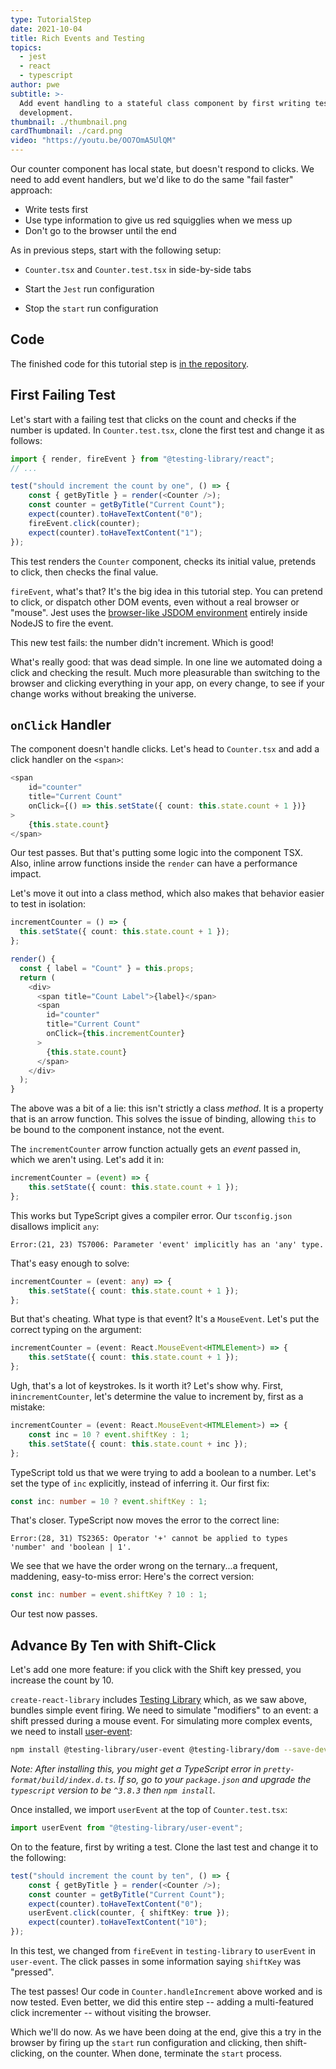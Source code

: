 ```yaml
---
type: TutorialStep
date: 2021-10-04
title: Rich Events and Testing
topics:
  - jest
  - react
  - typescript
author: pwe
subtitle: >-
  Add event handling to a stateful class component by first writing tests during
  development.
thumbnail: ./thumbnail.png
cardThumbnail: ./card.png
video: "https://youtu.be/OO7OmA5UlQM"
---
```


Our counter component has local state, but doesn't respond to clicks.
We need to add event handlers, but we'd like to do the same "fail faster" approach:

- Write tests first
- Use type information to give us red squigglies when we mess up
- Don't go to the browser until the end

As in previous steps, start with the following setup:

- `Counter.tsx` and `Counter.test.tsx` in side-by-side tabs

- Start the `Jest` run configuration

- Stop the `start` run configuration

## Code

The finished code for this tutorial step is
[in the repository](https://github.com/jetbrains/guide/tree/main/sites/webstorm-guide/demos/tutorials/react_typescript_tdd/rich_events_and_testing).

## First Failing Test

Let's start with a failing test that clicks on the count and checks if the number is updated.
In `Counter.test.tsx`, clone the first test and change it as follows:

```typescript
import { render, fireEvent } from "@testing-library/react";
// ...

test("should increment the count by one", () => {
	const { getByTitle } = render(<Counter />);
	const counter = getByTitle("Current Count");
	expect(counter).toHaveTextContent("0");
	fireEvent.click(counter);
	expect(counter).toHaveTextContent("1");
});
```

This test renders the `Counter` component, checks its initial value, pretends to click, then checks the final value.

`fireEvent`, what's that?
It's the big idea in this tutorial step.
You can pretend to click, or dispatch other DOM events, even without a real browser or "mouse".
Jest uses the [browser-like JSDOM environment](https://jestjs.io/docs/en/configuration#testenvironment-string) entirely inside NodeJS to fire the event.

This new test fails: the number didn't increment. Which is good!

What's really good: that was dead simple.
In one line we automated doing a click and checking the result.
Much more pleasurable than switching to the browser and clicking everything in your app, on every change, to see if your change works without breaking the universe.

## `onClick` Handler

The component doesn't handle clicks.
Let's head to `Counter.tsx` and add a click handler on the `<span>`:

```typescript
<span
	id="counter"
	title="Current Count"
	onClick={() => this.setState({ count: this.state.count + 1 })}
>
	{this.state.count}
</span>
```

Our test passes.
But that's putting some logic into the component TSX.
Also, inline arrow functions inside the `render` can have a performance impact.

Let's move it out into a class method, which also makes that behavior easier to test in isolation:

```typescript
incrementCounter = () => {
  this.setState({ count: this.state.count + 1 });
};

render() {
  const { label = "Count" } = this.props;
  return (
    <div>
      <span title="Count Label">{label}</span>
      <span
        id="counter"
        title="Current Count"
        onClick={this.incrementCounter}
      >
        {this.state.count}
      </span>
    </div>
  );
}
```

The above was a bit of a lie: this isn't strictly a class _method_.
It is a property that is an arrow function.
This solves the issue of binding, allowing `this` to be bound to the component instance, not the event.

The `incrementCounter` arrow function actually gets an _event_ passed in, which we aren't using.
Let's add it in:

```typescript
incrementCounter = (event) => {
	this.setState({ count: this.state.count + 1 });
};
```

This works but TypeScript gives a compiler error.
Our `tsconfig.json` disallows implicit `any`:

```
Error:(21, 23) TS7006: Parameter 'event' implicitly has an 'any' type.
```

That's easy enough to solve:

```typescript
incrementCounter = (event: any) => {
	this.setState({ count: this.state.count + 1 });
};
```

But that's cheating.
What type is that event?
It's a `MouseEvent`.
Let's put the correct typing on the argument:

```typescript
incrementCounter = (event: React.MouseEvent<HTMLElement>) => {
	this.setState({ count: this.state.count + 1 });
};
```

Ugh, that's a lot of keystrokes.
Is it worth it?
Let's show why.
First, in`incrementCounter`, let's determine the value to increment by, first as a mistake:

```typescript {2,3}
incrementCounter = (event: React.MouseEvent<HTMLElement>) => {
	const inc = 10 ? event.shiftKey : 1;
	this.setState({ count: this.state.count + inc });
};
```

TypeScript told us that we were trying to add a boolean to a number.
Let's set the type of `inc` explicitly, instead of inferring it.
Our first fix:

```typescript
const inc: number = 10 ? event.shiftKey : 1;
```

That's closer.
TypeScript now moves the error to the correct line:

```shell script
Error:(28, 31) TS2365: Operator '+' cannot be applied to types
'number' and 'boolean | 1'.
```

We see that we have the order wrong on the ternary...a frequent, maddening, easy-to-miss error:
Here's the correct version:

```typescript
const inc: number = event.shiftKey ? 10 : 1;
```

Our test now passes.

## Advance By Ten with Shift-Click

Let's add one more feature: if you click with the Shift key pressed, you increase the count by 10.

`create-react-library` includes [Testing Library](https://testing-library.com) which, as we saw above, bundles simple event firing.
We need to simulate "modifiers" to an event: a shift pressed during a mouse event.
For simulating more complex events, we need to install [user-event](https://github.com/testing-library/user-event):

```bash
npm install @testing-library/user-event @testing-library/dom --save-dev
```

_Note: After installing this, you might get a TypeScript error in `pretty-format/build/index.d.ts`.
If so, go to your `package.json` and upgrade the `typescript` version to be `^3.8.3` then `npm install`._

Once installed, we import `userEvent` at the top of `Counter.test.tsx`:

```typescript
import userEvent from "@testing-library/user-event";
```

On to the feature, first by writing a test.
Clone the last test and change it to the following:

```typescript
test("should increment the count by ten", () => {
	const { getByTitle } = render(<Counter />);
	const counter = getByTitle("Current Count");
	expect(counter).toHaveTextContent("0");
	userEvent.click(counter, { shiftKey: true });
	expect(counter).toHaveTextContent("10");
});
```

In this test, we changed from `fireEvent` in `testing-library` to `userEvent` in `user-event`.
The click passes in some information saying `shiftKey` was "pressed".

The test passes!
Our code in `Counter.handleIncrement` above worked and is now tested.
Even better, we did this entire step -- adding a multi-featured click incrementer -- without visiting the browser.

Which we'll do now.
As we have been doing at the end, give this a try in the browser by firing up the `start` run configuration and clicking, then shift-clicking, on the counter.
When done, terminate the `start` process.
